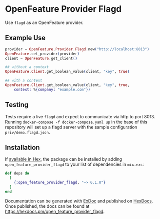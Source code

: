 # OpenFeature Provider Flagd

Use `flagd` as an OpenFeature provider.

## Example Use

``` elixir
provider = OpenFeature.Provider.Flagd.new("http://localhost:8013")
OpenFeature.set_provider(provider)
client = OpenFeature.get_client()

## without a context
OpenFeature.Client.get_boolean_value(client, "key", true)

## with a context
OpenFeature.Client.get_boolean_value(client, "key", true,
    context: %{company: "example.com"})

```

## Testing

Tests require a live `flagd` and expect to communicate via http to
port 8013.  Running `docker-compose -f docker-compose.yaml up` in the
base of this repository will set up a flagd server with the sample
configuration `priv/demo.flagd.json`.

## Installation

If [available in Hex](https://hex.pm/docs/publish), the package can be installed by adding `open_feature_provider_flagd` to your
list of dependencies in `mix.exs`:

```elixir
def deps do
  [
    {:open_feature_provider_flagd, "~> 0.1.0"}
  ]
end
```

Documentation can be generated with [ExDoc](https://github.com/elixir-lang/ex_doc)
and published on [HexDocs](https://hexdocs.pm). Once published, the docs can
be found at <https://hexdocs.pm/open_feature_provider_flagd>.
